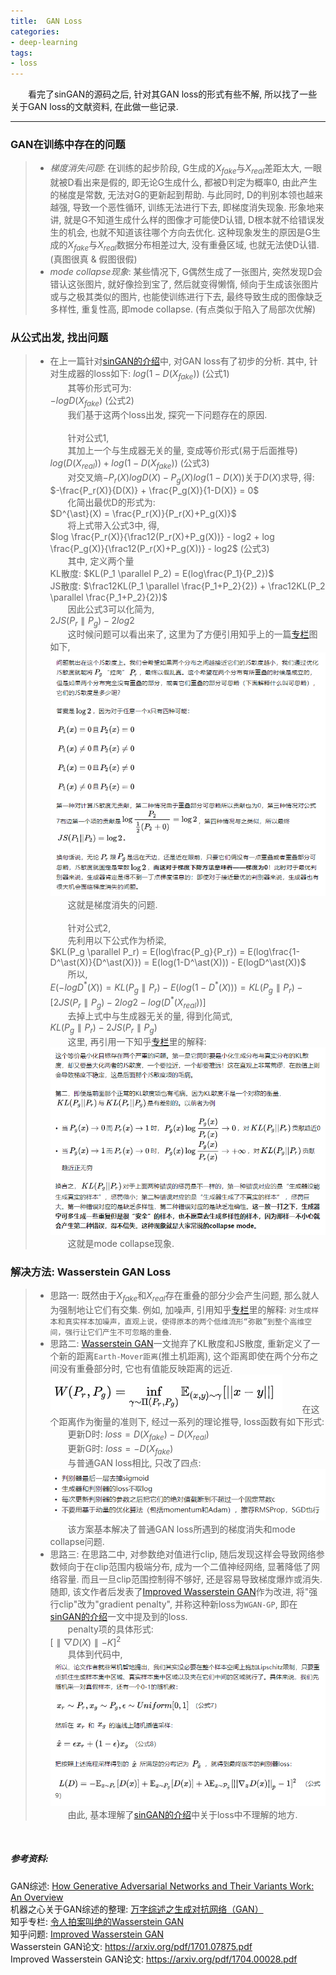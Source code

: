 ```yaml
---
title:  GAN Loss
categories:
- deep-learning
tags:
- loss
---
```


&emsp;&emsp;看完了sinGAN的源码之后, 针对其GAN loss的形式有些不解, 所以找了一些关于GAN loss的文献资料, 在此做一些记录.

***
### GAN在训练中存在的问题
>+ *梯度消失问题*: 在训练的起步阶段, G生成的$X_{fake}$与$X_{real}$差距太大, 一眼就被D看出来是假的, 即无论G生成什么, 都被D判定为概率0, 由此产生的梯度是常数, 无法对G的更新起到帮助. 与此同时, D的判别本领也越来越强, 导致一个恶性循环, 训练无法进行下去, 即梯度消失现象. 形象地来讲, 就是G不知道生成什么样的图像才可能使D认错, D根本就不给错误发生的机会, 也就不知道该往哪个方向去优化. 这种现象发生的原因是G生成的$X_{fake}$与$X_{real}$数据分布相差过大, 没有重叠区域, 也就无法使D认错. (真图很真 & 假图很假)
>+ *mode collapse现象*: 某些情况下, G偶然生成了一张图片, 突然发现D会错认这张图片, 就好像捡到宝了, 然后就变得懒惰, 倾向于生成该张图片或与之极其类似的图片, 也能使训练进行下去, 最终导致生成的图像缺乏多样性, 重复性高, 即mode collapse. (有点类似于陷入了局部次优解)

### 从公式出发, 找出问题
>+ 在上一篇针对[sinGAN的介绍][4]中, 对GAN loss有了初步的分析. 其中, 针对生成器的loss如下:
$log(1-D(X_{fake}))$ (公式1)  
&emsp;&emsp;其等价形式可为:  
$-logD(X_{fake})$ (公式2)  
&emsp;&emsp;我们基于这两个loss出发, 探究一下问题存在的原因.  
<br
/>
&emsp;&emsp;针对公式1,  
&emsp;&emsp;其加上一个与生成器无关的量, 变成等价形式(易于后面推导)  
$log(D(X_{real})) + log(1-D(X_{fake}))$ (公式3)  
&emsp;&emsp;对交叉熵$-P_r(X)logD(X)-P_g(X)log(1-D(X))$关于$D(X)$求导, 得:  
$-\frac{P_r(X)}{D(X)} + \frac{P_g(X)}{1-D(X)} = 0$  
&emsp;&emsp;化简出最优D的形式为:  
$D^{\ast}(X) = \frac{P_r(X)}{P_r(X)+P_g(X)}$  
&emsp;&emsp;将上式带入公式3中, 得,    
$log \frac{P_r(X)}{\frac12(P_r(X)+P_g(X))} - log2 + log \frac{P_g(X)}{\frac12(P_r(X)+P_g(X))} - log2$  (公式3)  
&emsp;&emsp;其中, 定义两个量  
KL散度:  $KL(P_1 \parallel P_2) = E(log\frac{P_1}{P_2})$  
JS散度:  $\frac12KL(P_1 \parallel \frac{P_1+P_2}{2}) + \frac12KL(P_2 \parallel \frac{P_1+P_2}{2})$  
&emsp;&emsp;因此公式3可以化简为,  
$2JS(P_r \parallel P_g) - 2log2$  
&emsp;&emsp;这时候问题可以看出来了, 这里为了方便引用知乎上的一篇[专栏][1]图如下,  
![](/assets/images/GANloss/1.png)
&emsp;&emsp;这就是梯度消失的问题.  
<br
/>
&emsp;&emsp;针对公式2,  
&emsp;&emsp;先利用以下公式作为桥梁,  
$KL(P_g \parallel P_r) = E(log\frac{P_g}{P_r}) = E(log\frac{1-D^\ast(X)}{D^\ast(X)}) = E(log(1-D^\ast(X))) - E(logD^\ast(X))$  
&emsp;&emsp;所以,  
$E(-logD^\ast(X)) = KL(P_g \parallel P_r) - E(log(1-D^\ast(X))) = KL(P_g \parallel P_r) - [2JS(P_r \parallel P_g) - 2log2 - log(D^\ast(X_{real}))]$  
&emsp;&emsp;去掉上式中与生成器无关的量, 得到化简式,  
$KL(P_g \parallel P_r) - 2JS(P_r \parallel P_g)$  
&emsp;&emsp;这里, 再引用一下知乎[专栏][1]里的解释:  
![](/assets/images/GANloss/2.png)
&emsp;&emsp;这就是mode collapse现象.

### 解决方法: Wasserstein GAN Loss
>+ 思路一: 既然由于$X_{fake}$和$X_{real}$存在重叠的部分少会产生问题, 那么就人为强制地让它们有交集. 例如, 加噪声, 引用知乎[专栏][1]里的解释: `对生成样本和真实样本加噪声，直观上说，使得原本的两个低维流形“弥散”到整个高维空间，强行让它们产生不可忽略的重叠`.  
>+ 思路二: [Wasserstein GAN][2]一文抛弃了KL散度和JS散度, 重新定义了一个新的距离`Earth-Mover距离`(推土机距离), 这个距离即使在两个分布之间没有重叠部分时, 它也有值能反映距离的远近.
![](/assets/images/GANloss/3.png)
&emsp;&emsp;在这个距离作为衡量的准则下, 经过一系列的理论推导, loss函数有如下形式:  
&emsp;&emsp;更新D时:  $loss=D(X_{fake}) - D(X_{real})$  
&emsp;&emsp;更新G时:  $loss=-D(X_{fake})$  
&emsp;&emsp;与普通GAN loss相比, 只改了四点:
![](/assets/images/GANloss/4.png)
&emsp;&emsp;该方案基本解决了普通GAN loss所遇到的梯度消失和mode collapse问题.
>+ 思路三: 在思路二中, 对参数绝对值进行clip, 随后发现这样会导致网络参数倾向于在clip范围内极端分布, 成为一个二值神经网络, 显著降低了网络容量. 而且一旦clip范围控制得不够好, 还是容易导致梯度爆炸或消失. 随即, 该文作者后发表了[Improved Wasserstein GAN][3]作为改进, 将"强行clip"改为"gradient penalty", 并称这种新loss为`WGAN-GP`, 即在[sinGAN的介绍][4]一文中提及到的loss.  
&emsp;&emsp;penalty项的具体形式:   
$[\parallel \bigtriangledown D(X) \parallel - K]^2$  
&emsp;&emsp;具体到代码中, 
![](/assets/images/GANloss/5.png)
&emsp;&emsp;由此, 基本理解了[sinGAN的介绍][4]中关于loss中不理解的地方.

<br
/>
##### 参考资料:
GAN综述: [How Generative Adversarial Networks and Their Variants Work: An Overview](https://arxiv.xilesou.top/pdf/1711.05914.pdf)    
机器之心关于GAN综述的整理: [万字综述之生成对抗网络（GAN）](https://www.jiqizhixin.com/articles/2019-03-19-12?from=synced&keyword=GAN)  
知乎专栏: [令人拍案叫绝的Wasserstein GAN][1]  
知乎问题: [Improved Wasserstein GAN](https://www.zhihu.com/question/52602529/answer/158727900)  
Wasserstein GAN论文: <https://arxiv.org/pdf/1701.07875.pdf>  
Improved Wasserstein GAN论文: <https://arxiv.org/pdf/1704.00028.pdf>  

[1]: https://zhuanlan.zhihu.com/p/25071913
[2]: https://arxiv.org/pdf/1701.07875.pdf
[3]: https://arxiv.org/pdf/1704.00028.pdf
[4]: https://fengweiustc.github.io/paper-reading/2019/11/03/sinGan/#



